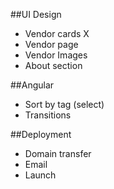 ##UI Design
- Vendor cards X
- Vendor page
- Vendor Images
- About section

##Angular
- Sort by tag (select)
- Transitions

##Deployment
- Domain transfer
- Email
- Launch
